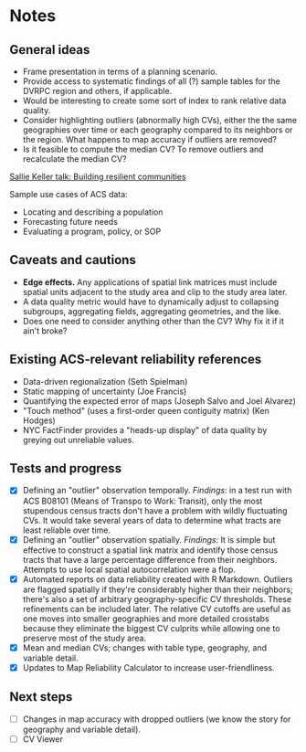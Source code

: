 # Notes

## General ideas

- Frame presentation in terms of a planning scenario.
- Provide access to systematic findings of all (?) sample tables for the DVRPC region and others, if applicable.
- Would be interesting to create some sort of index to rank relative data quality.
- Consider highlighting outliers (abnormally high CVs), either the the same geographies over time or each geography compared to its neighbors or the region. What happens to map accuracy if outliers are removed?
- Is it feasible to compute the median CV? To remove outliers and recalculate the median CV?

[Sallie Keller talk: Building resilient communities](http://ww2.amstat.org/meetings/sdss/2018/onlineprogram/ViewPresentation.cfm?file=304291.pdf)

Sample use cases of ACS data:

- Locating and describing a population
- Forecasting future needs
- Evaluating a program, policy, or SOP

## Caveats and cautions

- **Edge effects.** Any applications of spatial link matrices must include spatial units adjacent to the study area and clip to the study area later.
- A data quality metric would have to dynamically adjust to collapsing subgroups, aggregating fields, aggregating geometries, and the like.
- Does one need to consider anything other than the CV? Why fix it if it ain't broke?

## Existing ACS-relevant reliability references

- Data-driven regionalization (Seth Spielman)
- Static mapping of uncertainty (Joe Francis)
- Quantifying the expected error of maps (Joseph Salvo and Joel Alvarez)
- "Touch method" (uses a first-order queen contiguity matrix) (Ken Hodges)
- NYC FactFinder provides a "heads-up display" of data quality by greying out unreliable values.

## Tests and progress

- [x] Defining an "outlier" observation temporally. *Findings*: in a test run with ACS B08101 (Means of Transpo to Work: Transit), only the most stupendous census tracts don't have a problem with wildly fluctuating CVs. It would take several years of data to determine what tracts are least reliable over time.
- [x] Defining an "outlier" observation spatially. *Findings*: It is simple but effective to construct a spatial link matrix and identify those census tracts that have a large percentage difference from their neighbors. Attempts to use local spatial autocorrelation were a flop.
- [x] Automated reports on data reliability created with R Markdown. Outliers are flagged spatially if they're considerably higher than their neighbors; there's also a set of arbitrary geography-specific CV thresholds. These refinements can be included later. The relative CV cutoffs are useful as one moves into smaller geographies and more detailed crosstabs because they eliminate the biggest CV culprits while allowing one to preserve most of the study area.
- [x] Mean and median CVs; changes with table type, geography, and variable detail.
- [x] Updates to Map Reliability Calculator to increase user-friendliness.

## Next steps

- [ ] Changes in map accuracy with dropped outliers (we know the story for geography and variable detail).
- [ ] CV Viewer
